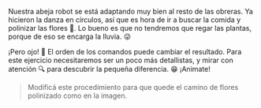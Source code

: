 <gs-attire
  attire-url="https://raw.githubusercontent.com/MumukiProject/mumuki-guia-gobstones-repeticion-simple-kids/master/assets/attires/config.json">
</gs-attire>
<gs-toolbox toolbox-url="https://raw.githubusercontent.com/MumukiProject/mumuki-guia-gobstones-repeticion-simple-kids/master/assets/toolbox_1553708780521.xml"></gs-toolbox>

Nuestra abeja robot se está adaptando muy bien al resto de las obreras. Ya hicieron la danza en círculos, así que es hora de ir a buscar la comida y polinizar las flores :hibiscus:. Lo bueno es que no tendremos que regar las plantas, porque de eso se encarga la lluvia. :stuck_out_tongue_winking_eye:

¡Pero ojo! :eyes: El orden de los comandos puede cambiar el resultado. Para este ejercicio necesitaremos ser un poco más detallistas, y mirar con atención :mag: para descubrir la pequeña diferencia. :grin: ¡Animate!

> Modificá este procedimiento para que quede el camino de flores polinizado como en la imagen. 

